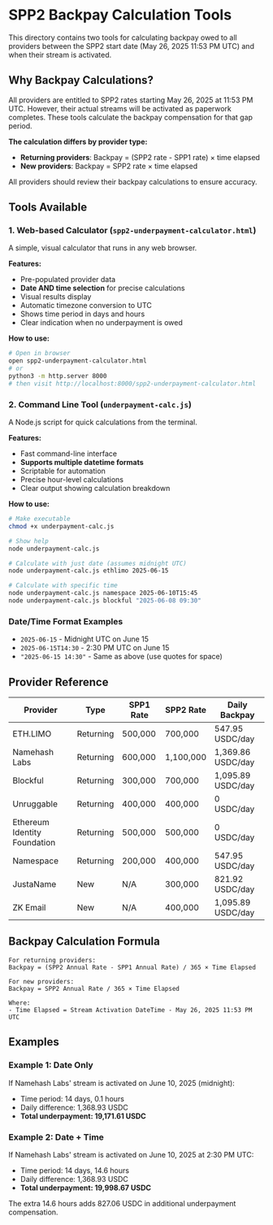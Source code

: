 # SPP2 Backpay Calculation Tools

This directory contains two tools for calculating backpay owed to all providers between the SPP2 start date (May 26, 2025 11:53 PM UTC) and when their stream is activated.

## Why Backpay Calculations?

All providers are entitled to SPP2 rates starting May 26, 2025 at 11:53 PM UTC. However, their actual streams will be activated as paperwork completes. These tools calculate the backpay compensation for that gap period.

**The calculation differs by provider type:**

- **Returning providers**: Backpay = (SPP2 rate - SPP1 rate) × time elapsed
- **New providers**: Backpay = SPP2 rate × time elapsed

All providers should review their backpay calculations to ensure accuracy.

## Tools Available

### 1. Web-based Calculator (`spp2-underpayment-calculator.html`)

A simple, visual calculator that runs in any web browser.

**Features:**

- Pre-populated provider data
- **Date AND time selection** for precise calculations
- Visual results display
- Automatic timezone conversion to UTC
- Shows time period in days and hours
- Clear indication when no underpayment is owed

**How to use:**

```bash
# Open in browser
open spp2-underpayment-calculator.html
# or
python3 -m http.server 8000
# then visit http://localhost:8000/spp2-underpayment-calculator.html
```

### 2. Command Line Tool (`underpayment-calc.js`)

A Node.js script for quick calculations from the terminal.

**Features:**

- Fast command-line interface
- **Supports multiple datetime formats**
- Scriptable for automation
- Precise hour-level calculations
- Clear output showing calculation breakdown

**How to use:**

```bash
# Make executable
chmod +x underpayment-calc.js

# Show help
node underpayment-calc.js

# Calculate with just date (assumes midnight UTC)
node underpayment-calc.js ethlimo 2025-06-15

# Calculate with specific time
node underpayment-calc.js namespace 2025-06-10T15:45
node underpayment-calc.js blockful "2025-06-08 09:30"
```

### Date/Time Format Examples

- `2025-06-15` - Midnight UTC on June 15
- `2025-06-15T14:30` - 2:30 PM UTC on June 15
- `"2025-06-15 14:30"` - Same as above (use quotes for space)

## Provider Reference

| Provider                     | Type      | SPP1 Rate | SPP2 Rate | Daily Backpay     |
| ---------------------------- | --------- | --------- | --------- | ----------------- |
| ETH.LIMO                     | Returning | 500,000   | 700,000   | 547.95 USDC/day   |
| Namehash Labs                | Returning | 600,000   | 1,100,000 | 1,369.86 USDC/day |
| Blockful                     | Returning | 300,000   | 700,000   | 1,095.89 USDC/day |
| Unruggable                   | Returning | 400,000   | 400,000   | 0 USDC/day        |
| Ethereum Identity Foundation | Returning | 500,000   | 500,000   | 0 USDC/day        |
| Namespace                    | Returning | 200,000   | 400,000   | 547.95 USDC/day   |
| JustaName                    | New       | N/A       | 300,000   | 821.92 USDC/day   |
| ZK Email                     | New       | N/A       | 400,000   | 1,095.89 USDC/day |

## Backpay Calculation Formula

```
For returning providers:
Backpay = (SPP2 Annual Rate - SPP1 Annual Rate) / 365 × Time Elapsed

For new providers:
Backpay = SPP2 Annual Rate / 365 × Time Elapsed

Where:
- Time Elapsed = Stream Activation DateTime - May 26, 2025 11:53 PM UTC
```

## Examples

### Example 1: Date Only

If Namehash Labs' stream is activated on June 10, 2025 (midnight):

- Time period: 14 days, 0.1 hours
- Daily difference: 1,368.93 USDC
- **Total underpayment: 19,171.61 USDC**

### Example 2: Date + Time

If Namehash Labs' stream is activated on June 10, 2025 at 2:30 PM UTC:

- Time period: 14 days, 14.6 hours
- Daily difference: 1,368.93 USDC
- **Total underpayment: 19,998.67 USDC**

The extra 14.6 hours adds 827.06 USDC in additional underpayment compensation.
